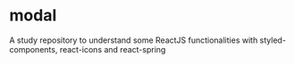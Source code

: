 # modal

A study repository to understand some ReactJS functionalities with styled-components, react-icons and react-spring

